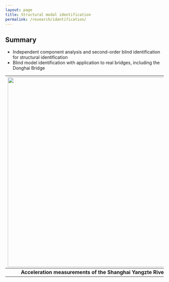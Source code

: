 ```yaml
---
layout: page
title: Structural modal identification
permalink: /research/identification/
---
```


## Summary
- Independent component analysis and second-order blind identification for structural identification
- Blind model identification with application to real bridges, including the Donghai Bridge

| <img width="600" src="/resources/bridgeandsensor.jpg"> |
|:---:|
| **Acceleration measurements of the Shanghai Yangzte River Bridge** |
